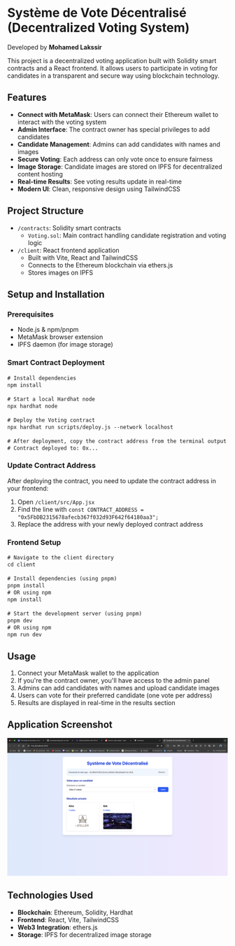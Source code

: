 # Système de Vote Décentralisé (Decentralized Voting System)

Developed by **Mohamed Lakssir**

This project is a decentralized voting application built with Solidity smart contracts and a React frontend. It allows users to participate in voting for candidates in a transparent and secure way using blockchain technology.

## Features

- **Connect with MetaMask**: Users can connect their Ethereum wallet to interact with the voting system
- **Admin Interface**: The contract owner has special privileges to add candidates
- **Candidate Management**: Admins can add candidates with names and images
- **Secure Voting**: Each address can only vote once to ensure fairness
- **Image Storage**: Candidate images are stored on IPFS for decentralized content hosting
- **Real-time Results**: See voting results update in real-time
- **Modern UI**: Clean, responsive design using TailwindCSS

## Project Structure

- `/contracts`: Solidity smart contracts
  - `Voting.sol`: Main contract handling candidate registration and voting logic
- `/client`: React frontend application
  - Built with Vite, React and TailwindCSS
  - Connects to the Ethereum blockchain via ethers.js
  - Stores images on IPFS

## Setup and Installation

### Prerequisites

- Node.js & npm/pnpm
- MetaMask browser extension
- IPFS daemon (for image storage)

### Smart Contract Deployment

```shell
# Install dependencies
npm install

# Start a local Hardhat node
npx hardhat node

# Deploy the Voting contract
npx hardhat run scripts/deploy.js --network localhost

# After deployment, copy the contract address from the terminal output
# Contract deployed to: 0x...
```

### Update Contract Address

After deploying the contract, you need to update the contract address in your frontend:

1. Open `/client/src/App.jsx`
2. Find the line with `const CONTRACT_ADDRESS = "0x5FbDB2315678afecb367f032d93F642f64180aa3";`
3. Replace the address with your newly deployed contract address

### Frontend Setup

```shell
# Navigate to the client directory
cd client

# Install dependencies (using pnpm)
pnpm install
# OR using npm
npm install

# Start the development server (using pnpm)
pnpm dev
# OR using npm
npm run dev
```

## Usage

1. Connect your MetaMask wallet to the application
2. If you're the contract owner, you'll have access to the admin panel
3. Admins can add candidates with names and upload candidate images
4. Users can vote for their preferred candidate (one vote per address)
5. Results are displayed in real-time in the results section

## Application Screenshot

![Système de Vote Décentralisé - Interface showing candidates Alice (1 vote) and Bob (0 votes)](./client/public/screenshot/screenshot-voting-dapp.png)

## Technologies Used

- **Blockchain**: Ethereum, Solidity, Hardhat
- **Frontend**: React, Vite, TailwindCSS
- **Web3 Integration**: ethers.js
- **Storage**: IPFS for decentralized image storage
